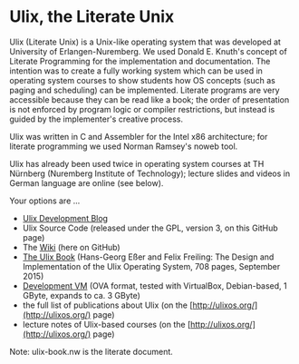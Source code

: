 # Ulix, the Literate Unix
Ulix (Literate Unix) is a Unix-like operating system that was developed at University of Erlangen-Nuremberg. We used Donald E. Knuth's concept of Literate Programming for the implementation and documentation. The intention was to create a fully working system which can be used in operating system courses to show students how OS concepts (such as paging and scheduling) can be implemented. Literate programs are very accessible because they can be read like a book; the order of presentation is not enforced by program logic or compiler restrictions, but instead is guided by the implementer's creative process.

Ulix was written in C and Assembler for the Intel x86 architecture; for literate programming we used Norman Ramsey's noweb tool.

Ulix has already been used twice in operating system courses at TH Nürnberg (Nuremberg Institute of Technology); lecture slides and videos in German language are online (see below).

Your options are ...
* [Ulix Development Blog](http://hgesser.de/ulix/)
* Ulix Source Code (released under the GPL, version 3, on this GitHub page)
* The [Wiki](https://github.com/hgesser/ulix/wiki) (here on GitHub)
* [The Ulix Book](http://ulixos.org/doc/ulix-book-0.13.pdf) (Hans-Georg Eßer and Felix Freiling: The Design and Implementation of the Ulix Operating System, 708 pages, September 2015)
* [Development VM](https://www.dropbox.com/s/3x3iwzvygecivf6/Ulix-0.13-Debian.ova?dl=1) (OVA format, tested with VirtualBox, Debian-based, 1 GByte, expands to ca. 3 GByte)
* the full list of publications about Ulix (on the [http://ulixos.org/](http://ulixos.org/) page)
* lecture notes of Ulix-based courses (on the [http://ulixos.org/](http://ulixos.org/) page) 

Note: ulix-book.nw is the literate document.
